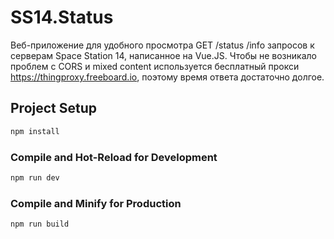 # SS14.Status

Веб-приложение для удобного просмотра GET /status /info запросов к серверам Space Station 14, написанное на Vue.JS.
Чтобы не возникало проблем с CORS и mixed content используется бесплатный прокси <https://thingproxy.freeboard.io>, поэтому время ответа достаточно долгое.

## Project Setup

```sh
npm install
```

### Compile and Hot-Reload for Development

```sh
npm run dev
```

### Compile and Minify for Production

```sh
npm run build
```
